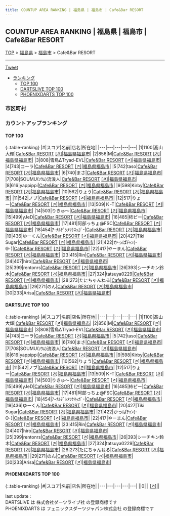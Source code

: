 ```yaml
---
title: COUNTUP AREA RANKING | 福島県 | 福島市 | Cafe&Bar RESORT
---
```

## COUNTUP AREA RANKING | 福島県 | 福島市 | Cafe&Bar RESORT

[TOP](/darts/rank/) > [福島県](/darts/rank/福島県/) > [福島市](/darts/rank/福島県/福島市/) > Cafe&Bar RESORT

___

<a href="https://twitter.com/share?ref_src=twsrc%5Etfw" data-text="COUNTUP AREA RANKING | 福島県福島市Cafe&Bar RESORT" class="twitter-share-button" data-hashtags="DARTSLIVE,PHOENIXDARTS,darts,ダーツ" data-show-count="false">Tweet</a>

* [ランキング](#カウントアップランキング)
    * [TOP 100](#top-100)
    * [DARTSLIVE TOP 100](#dartslive-top-100)
    * [PHOENIXDARTS TOP 100](#phoenixdarts-top-100)

### 市区町村

<ul>

</ul>

### カウントアップランキング

#### TOP 100



{:.table-ranking}
|#|スコア|名前|店名|所在地|
|---|---|---|---|---|
|1|1100|<span class="rank-name-dl">髙山 大輝</span>|<a href="/darts/rank/shops/bd4a3f907f239b460d9b047a20a7ba1e.html">Cafe&Bar RESORT</a> <a href="https://search.dartslive.com/jp/shop/bd4a3f907f239b460d9b047a20a7ba1e">[↗]</a>|<a href="/darts/rank/福島県/福島市">福島県福島市</a>|
|2|856|<span class="rank-name-dl">M</span>|<a href="/darts/rank/shops/bd4a3f907f239b460d9b047a20a7ba1e.html">Cafe&Bar RESORT</a> <a href="https://search.dartslive.com/jp/shop/bd4a3f907f239b460d9b047a20a7ba1e">[↗]</a>|<a href="/darts/rank/福島県/福島市">福島県福島市</a>|
|3|808|<span class="rank-name-dl">雪鳥ΔTryad-EVL</span>|<a href="/darts/rank/shops/bd4a3f907f239b460d9b047a20a7ba1e.html">Cafe&Bar RESORT</a> <a href="https://search.dartslive.com/jp/shop/bd4a3f907f239b460d9b047a20a7ba1e">[↗]</a>|<a href="/darts/rank/福島県/福島市">福島県福島市</a>|
|4|743|<span class="rank-name-dl">コーラ</span>|<a href="/darts/rank/shops/bd4a3f907f239b460d9b047a20a7ba1e.html">Cafe&Bar RESORT</a> <a href="https://search.dartslive.com/jp/shop/bd4a3f907f239b460d9b047a20a7ba1e">[↗]</a>|<a href="/darts/rank/福島県/福島市">福島県福島市</a>|
|5|742|<span class="rank-name-dl">taso</span>|<a href="/darts/rank/shops/bd4a3f907f239b460d9b047a20a7ba1e.html">Cafe&Bar RESORT</a> <a href="https://search.dartslive.com/jp/shop/bd4a3f907f239b460d9b047a20a7ba1e">[↗]</a>|<a href="/darts/rank/福島県/福島市">福島県福島市</a>|
|6|740|<span class="rank-name-dl">まさ</span>|<a href="/darts/rank/shops/bd4a3f907f239b460d9b047a20a7ba1e.html">Cafe&Bar RESORT</a> <a href="https://search.dartslive.com/jp/shop/bd4a3f907f239b460d9b047a20a7ba1e">[↗]</a>|<a href="/darts/rank/福島県/福島市">福島県福島市</a>|
|7|708|<span class="rank-name-dl">SOUMU(ｿｳﾑ)流浪人</span>|<a href="/darts/rank/shops/bd4a3f907f239b460d9b047a20a7ba1e.html">Cafe&Bar RESORT</a> <a href="https://search.dartslive.com/jp/shop/bd4a3f907f239b460d9b047a20a7ba1e">[↗]</a>|<a href="/darts/rank/福島県/福島市">福島県福島市</a>|
|8|616|<span class="rank-name-dl">yappippi</span>|<a href="/darts/rank/shops/bd4a3f907f239b460d9b047a20a7ba1e.html">Cafe&Bar RESORT</a> <a href="https://search.dartslive.com/jp/shop/bd4a3f907f239b460d9b047a20a7ba1e">[↗]</a>|<a href="/darts/rank/福島県/福島市">福島県福島市</a>|
|9|598|<span class="rank-name-dl">Kirby</span>|<a href="/darts/rank/shops/bd4a3f907f239b460d9b047a20a7ba1e.html">Cafe&Bar RESORT</a> <a href="https://search.dartslive.com/jp/shop/bd4a3f907f239b460d9b047a20a7ba1e">[↗]</a>|<a href="/darts/rank/福島県/福島市">福島県福島市</a>|
|10|562|<span class="rank-name-dl">りょう</span>|<a href="/darts/rank/shops/bd4a3f907f239b460d9b047a20a7ba1e.html">Cafe&Bar RESORT</a> <a href="https://search.dartslive.com/jp/shop/bd4a3f907f239b460d9b047a20a7ba1e">[↗]</a>|<a href="/darts/rank/福島県/福島市">福島県福島市</a>|
|11|542|<span class="rank-name-dl">ノブ</span>|<a href="/darts/rank/shops/bd4a3f907f239b460d9b047a20a7ba1e.html">Cafe&Bar RESORT</a> <a href="https://search.dartslive.com/jp/shop/bd4a3f907f239b460d9b047a20a7ba1e">[↗]</a>|<a href="/darts/rank/福島県/福島市">福島県福島市</a>|
|12|517|<span class="rank-name-dl">りょー</span>|<a href="/darts/rank/shops/bd4a3f907f239b460d9b047a20a7ba1e.html">Cafe&Bar RESORT</a> <a href="https://search.dartslive.com/jp/shop/bd4a3f907f239b460d9b047a20a7ba1e">[↗]</a>|<a href="/darts/rank/福島県/福島市">福島県福島市</a>|
|13|509|<span class="rank-name-dl">Ｋ-T</span>|<a href="/darts/rank/shops/bd4a3f907f239b460d9b047a20a7ba1e.html">Cafe&Bar RESORT</a> <a href="https://search.dartslive.com/jp/shop/bd4a3f907f239b460d9b047a20a7ba1e">[↗]</a>|<a href="/darts/rank/福島県/福島市">福島県福島市</a>|
|14|503|<span class="rank-name-dl">りきゅ〜</span>|<a href="/darts/rank/shops/bd4a3f907f239b460d9b047a20a7ba1e.html">Cafe&Bar RESORT</a> <a href="https://search.dartslive.com/jp/shop/bd4a3f907f239b460d9b047a20a7ba1e">[↗]</a>|<a href="/darts/rank/福島県/福島市">福島県福島市</a>|
|15|499|<span class="rank-name-dl">yJeD</span>|<a href="/darts/rank/shops/bd4a3f907f239b460d9b047a20a7ba1e.html">Cafe&Bar RESORT</a> <a href="https://search.dartslive.com/jp/shop/bd4a3f907f239b460d9b047a20a7ba1e">[↗]</a>|<a href="/darts/rank/福島県/福島市">福島県福島市</a>|
|16|485|<span class="rank-name-dl">柿ピー</span>|<a href="/darts/rank/shops/bd4a3f907f239b460d9b047a20a7ba1e.html">Cafe&Bar RESORT</a> <a href="https://search.dartslive.com/jp/shop/bd4a3f907f239b460d9b047a20a7ba1e">[↗]</a>|<a href="/darts/rank/福島県/福島市">福島県福島市</a>|
|17|481|<span class="rank-name-dl">阿部っちょ@FSC</span>|<a href="/darts/rank/shops/bd4a3f907f239b460d9b047a20a7ba1e.html">Cafe&Bar RESORT</a> <a href="https://search.dartslive.com/jp/shop/bd4a3f907f239b460d9b047a20a7ba1e">[↗]</a>|<a href="/darts/rank/福島県/福島市">福島県福島市</a>|
|18|454|<span class="rank-name-dl">ｱ-ﾅﾙﾃﾞｼﾒﾂｹﾈｯｶﾞ-</span>|<a href="/darts/rank/shops/bd4a3f907f239b460d9b047a20a7ba1e.html">Cafe&Bar RESORT</a> <a href="https://search.dartslive.com/jp/shop/bd4a3f907f239b460d9b047a20a7ba1e">[↗]</a>|<a href="/darts/rank/福島県/福島市">福島県福島市</a>|
|19|436|<span class="rank-name-dl">ゆーくん</span>|<a href="/darts/rank/shops/bd4a3f907f239b460d9b047a20a7ba1e.html">Cafe&Bar RESORT</a> <a href="https://search.dartslive.com/jp/shop/bd4a3f907f239b460d9b047a20a7ba1e">[↗]</a>|<a href="/darts/rank/福島県/福島市">福島県福島市</a>|
|20|427|<span class="rank-name-dl">Tiki Sugar</span>|<a href="/darts/rank/shops/bd4a3f907f239b460d9b047a20a7ba1e.html">Cafe&Bar RESORT</a> <a href="https://search.dartslive.com/jp/shop/bd4a3f907f239b460d9b047a20a7ba1e">[↗]</a>|<a href="/darts/rank/福島県/福島市">福島県福島市</a>|
|21|422|<span class="rank-name-dl">かっぱﾁｬﾝ(･Θ･)</span>|<a href="/darts/rank/shops/bd4a3f907f239b460d9b047a20a7ba1e.html">Cafe&Bar RESORT</a> <a href="https://search.dartslive.com/jp/shop/bd4a3f907f239b460d9b047a20a7ba1e">[↗]</a>|<a href="/darts/rank/福島県/福島市">福島県福島市</a>|
|22|417|<span class="rank-name-dl">やーまん</span>|<a href="/darts/rank/shops/bd4a3f907f239b460d9b047a20a7ba1e.html">Cafe&Bar RESORT</a> <a href="https://search.dartslive.com/jp/shop/bd4a3f907f239b460d9b047a20a7ba1e">[↗]</a>|<a href="/darts/rank/福島県/福島市">福島県福島市</a>|
|23|415|<span class="rank-name-dl">Rin</span>|<a href="/darts/rank/shops/bd4a3f907f239b460d9b047a20a7ba1e.html">Cafe&Bar RESORT</a> <a href="https://search.dartslive.com/jp/shop/bd4a3f907f239b460d9b047a20a7ba1e">[↗]</a>|<a href="/darts/rank/福島県/福島市">福島県福島市</a>|
|24|407|<span class="rank-name-dl">hiro</span>|<a href="/darts/rank/shops/bd4a3f907f239b460d9b047a20a7ba1e.html">Cafe&Bar RESORT</a> <a href="https://search.dartslive.com/jp/shop/bd4a3f907f239b460d9b047a20a7ba1e">[↗]</a>|<a href="/darts/rank/福島県/福島市">福島県福島市</a>|
|25|399|<span class="rank-name-dl">rentonrs</span>|<a href="/darts/rank/shops/bd4a3f907f239b460d9b047a20a7ba1e.html">Cafe&Bar RESORT</a> <a href="https://search.dartslive.com/jp/shop/bd4a3f907f239b460d9b047a20a7ba1e">[↗]</a>|<a href="/darts/rank/福島県/福島市">福島県福島市</a>|
|26|393|<span class="rank-name-dl">シーチキン鈴木</span>|<a href="/darts/rank/shops/bd4a3f907f239b460d9b047a20a7ba1e.html">Cafe&Bar RESORT</a> <a href="https://search.dartslive.com/jp/shop/bd4a3f907f239b460d9b047a20a7ba1e">[↗]</a>|<a href="/darts/rank/福島県/福島市">福島県福島市</a>|
|27|324|<span class="rank-name-dl">tatsuya0229</span>|<a href="/darts/rank/shops/bd4a3f907f239b460d9b047a20a7ba1e.html">Cafe&Bar RESORT</a> <a href="https://search.dartslive.com/jp/shop/bd4a3f907f239b460d9b047a20a7ba1e">[↗]</a>|<a href="/darts/rank/福島県/福島市">福島県福島市</a>|
|28|273|<span class="rank-name-dl">たにちゃんねる</span>|<a href="/darts/rank/shops/bd4a3f907f239b460d9b047a20a7ba1e.html">Cafe&Bar RESORT</a> <a href="https://search.dartslive.com/jp/shop/bd4a3f907f239b460d9b047a20a7ba1e">[↗]</a>|<a href="/darts/rank/福島県/福島市">福島県福島市</a>|
|29|271|<span class="rank-name-dl">のん</span>|<a href="/darts/rank/shops/bd4a3f907f239b460d9b047a20a7ba1e.html">Cafe&Bar RESORT</a> <a href="https://search.dartslive.com/jp/shop/bd4a3f907f239b460d9b047a20a7ba1e">[↗]</a>|<a href="/darts/rank/福島県/福島市">福島県福島市</a>|
|30|233|<span class="rank-name-dl">Arisa</span>|<a href="/darts/rank/shops/bd4a3f907f239b460d9b047a20a7ba1e.html">Cafe&Bar RESORT</a> <a href="https://search.dartslive.com/jp/shop/bd4a3f907f239b460d9b047a20a7ba1e">[↗]</a>|<a href="/darts/rank/福島県/福島市">福島県福島市</a>|


#### DARTSLIVE TOP 100



{:.table-ranking}
|#|スコア|名前|店名|所在地|
|---|---|---|---|---|
|1|1100|<span class="rank-name-dl">髙山 大輝</span>|<a href="/darts/rank/shops/bd4a3f907f239b460d9b047a20a7ba1e.html">Cafe&Bar RESORT</a> <a href="https://search.dartslive.com/jp/shop/bd4a3f907f239b460d9b047a20a7ba1e">[↗]</a>|<a href="/darts/rank/福島県/福島市">福島県福島市</a>|
|2|856|<span class="rank-name-dl">M</span>|<a href="/darts/rank/shops/bd4a3f907f239b460d9b047a20a7ba1e.html">Cafe&Bar RESORT</a> <a href="https://search.dartslive.com/jp/shop/bd4a3f907f239b460d9b047a20a7ba1e">[↗]</a>|<a href="/darts/rank/福島県/福島市">福島県福島市</a>|
|3|808|<span class="rank-name-dl">雪鳥ΔTryad-EVL</span>|<a href="/darts/rank/shops/bd4a3f907f239b460d9b047a20a7ba1e.html">Cafe&Bar RESORT</a> <a href="https://search.dartslive.com/jp/shop/bd4a3f907f239b460d9b047a20a7ba1e">[↗]</a>|<a href="/darts/rank/福島県/福島市">福島県福島市</a>|
|4|743|<span class="rank-name-dl">コーラ</span>|<a href="/darts/rank/shops/bd4a3f907f239b460d9b047a20a7ba1e.html">Cafe&Bar RESORT</a> <a href="https://search.dartslive.com/jp/shop/bd4a3f907f239b460d9b047a20a7ba1e">[↗]</a>|<a href="/darts/rank/福島県/福島市">福島県福島市</a>|
|5|742|<span class="rank-name-dl">taso</span>|<a href="/darts/rank/shops/bd4a3f907f239b460d9b047a20a7ba1e.html">Cafe&Bar RESORT</a> <a href="https://search.dartslive.com/jp/shop/bd4a3f907f239b460d9b047a20a7ba1e">[↗]</a>|<a href="/darts/rank/福島県/福島市">福島県福島市</a>|
|6|740|<span class="rank-name-dl">まさ</span>|<a href="/darts/rank/shops/bd4a3f907f239b460d9b047a20a7ba1e.html">Cafe&Bar RESORT</a> <a href="https://search.dartslive.com/jp/shop/bd4a3f907f239b460d9b047a20a7ba1e">[↗]</a>|<a href="/darts/rank/福島県/福島市">福島県福島市</a>|
|7|708|<span class="rank-name-dl">SOUMU(ｿｳﾑ)流浪人</span>|<a href="/darts/rank/shops/bd4a3f907f239b460d9b047a20a7ba1e.html">Cafe&Bar RESORT</a> <a href="https://search.dartslive.com/jp/shop/bd4a3f907f239b460d9b047a20a7ba1e">[↗]</a>|<a href="/darts/rank/福島県/福島市">福島県福島市</a>|
|8|616|<span class="rank-name-dl">yappippi</span>|<a href="/darts/rank/shops/bd4a3f907f239b460d9b047a20a7ba1e.html">Cafe&Bar RESORT</a> <a href="https://search.dartslive.com/jp/shop/bd4a3f907f239b460d9b047a20a7ba1e">[↗]</a>|<a href="/darts/rank/福島県/福島市">福島県福島市</a>|
|9|598|<span class="rank-name-dl">Kirby</span>|<a href="/darts/rank/shops/bd4a3f907f239b460d9b047a20a7ba1e.html">Cafe&Bar RESORT</a> <a href="https://search.dartslive.com/jp/shop/bd4a3f907f239b460d9b047a20a7ba1e">[↗]</a>|<a href="/darts/rank/福島県/福島市">福島県福島市</a>|
|10|562|<span class="rank-name-dl">りょう</span>|<a href="/darts/rank/shops/bd4a3f907f239b460d9b047a20a7ba1e.html">Cafe&Bar RESORT</a> <a href="https://search.dartslive.com/jp/shop/bd4a3f907f239b460d9b047a20a7ba1e">[↗]</a>|<a href="/darts/rank/福島県/福島市">福島県福島市</a>|
|11|542|<span class="rank-name-dl">ノブ</span>|<a href="/darts/rank/shops/bd4a3f907f239b460d9b047a20a7ba1e.html">Cafe&Bar RESORT</a> <a href="https://search.dartslive.com/jp/shop/bd4a3f907f239b460d9b047a20a7ba1e">[↗]</a>|<a href="/darts/rank/福島県/福島市">福島県福島市</a>|
|12|517|<span class="rank-name-dl">りょー</span>|<a href="/darts/rank/shops/bd4a3f907f239b460d9b047a20a7ba1e.html">Cafe&Bar RESORT</a> <a href="https://search.dartslive.com/jp/shop/bd4a3f907f239b460d9b047a20a7ba1e">[↗]</a>|<a href="/darts/rank/福島県/福島市">福島県福島市</a>|
|13|509|<span class="rank-name-dl">Ｋ-T</span>|<a href="/darts/rank/shops/bd4a3f907f239b460d9b047a20a7ba1e.html">Cafe&Bar RESORT</a> <a href="https://search.dartslive.com/jp/shop/bd4a3f907f239b460d9b047a20a7ba1e">[↗]</a>|<a href="/darts/rank/福島県/福島市">福島県福島市</a>|
|14|503|<span class="rank-name-dl">りきゅ〜</span>|<a href="/darts/rank/shops/bd4a3f907f239b460d9b047a20a7ba1e.html">Cafe&Bar RESORT</a> <a href="https://search.dartslive.com/jp/shop/bd4a3f907f239b460d9b047a20a7ba1e">[↗]</a>|<a href="/darts/rank/福島県/福島市">福島県福島市</a>|
|15|499|<span class="rank-name-dl">yJeD</span>|<a href="/darts/rank/shops/bd4a3f907f239b460d9b047a20a7ba1e.html">Cafe&Bar RESORT</a> <a href="https://search.dartslive.com/jp/shop/bd4a3f907f239b460d9b047a20a7ba1e">[↗]</a>|<a href="/darts/rank/福島県/福島市">福島県福島市</a>|
|16|485|<span class="rank-name-dl">柿ピー</span>|<a href="/darts/rank/shops/bd4a3f907f239b460d9b047a20a7ba1e.html">Cafe&Bar RESORT</a> <a href="https://search.dartslive.com/jp/shop/bd4a3f907f239b460d9b047a20a7ba1e">[↗]</a>|<a href="/darts/rank/福島県/福島市">福島県福島市</a>|
|17|481|<span class="rank-name-dl">阿部っちょ@FSC</span>|<a href="/darts/rank/shops/bd4a3f907f239b460d9b047a20a7ba1e.html">Cafe&Bar RESORT</a> <a href="https://search.dartslive.com/jp/shop/bd4a3f907f239b460d9b047a20a7ba1e">[↗]</a>|<a href="/darts/rank/福島県/福島市">福島県福島市</a>|
|18|454|<span class="rank-name-dl">ｱ-ﾅﾙﾃﾞｼﾒﾂｹﾈｯｶﾞ-</span>|<a href="/darts/rank/shops/bd4a3f907f239b460d9b047a20a7ba1e.html">Cafe&Bar RESORT</a> <a href="https://search.dartslive.com/jp/shop/bd4a3f907f239b460d9b047a20a7ba1e">[↗]</a>|<a href="/darts/rank/福島県/福島市">福島県福島市</a>|
|19|436|<span class="rank-name-dl">ゆーくん</span>|<a href="/darts/rank/shops/bd4a3f907f239b460d9b047a20a7ba1e.html">Cafe&Bar RESORT</a> <a href="https://search.dartslive.com/jp/shop/bd4a3f907f239b460d9b047a20a7ba1e">[↗]</a>|<a href="/darts/rank/福島県/福島市">福島県福島市</a>|
|20|427|<span class="rank-name-dl">Tiki Sugar</span>|<a href="/darts/rank/shops/bd4a3f907f239b460d9b047a20a7ba1e.html">Cafe&Bar RESORT</a> <a href="https://search.dartslive.com/jp/shop/bd4a3f907f239b460d9b047a20a7ba1e">[↗]</a>|<a href="/darts/rank/福島県/福島市">福島県福島市</a>|
|21|422|<span class="rank-name-dl">かっぱﾁｬﾝ(･Θ･)</span>|<a href="/darts/rank/shops/bd4a3f907f239b460d9b047a20a7ba1e.html">Cafe&Bar RESORT</a> <a href="https://search.dartslive.com/jp/shop/bd4a3f907f239b460d9b047a20a7ba1e">[↗]</a>|<a href="/darts/rank/福島県/福島市">福島県福島市</a>|
|22|417|<span class="rank-name-dl">やーまん</span>|<a href="/darts/rank/shops/bd4a3f907f239b460d9b047a20a7ba1e.html">Cafe&Bar RESORT</a> <a href="https://search.dartslive.com/jp/shop/bd4a3f907f239b460d9b047a20a7ba1e">[↗]</a>|<a href="/darts/rank/福島県/福島市">福島県福島市</a>|
|23|415|<span class="rank-name-dl">Rin</span>|<a href="/darts/rank/shops/bd4a3f907f239b460d9b047a20a7ba1e.html">Cafe&Bar RESORT</a> <a href="https://search.dartslive.com/jp/shop/bd4a3f907f239b460d9b047a20a7ba1e">[↗]</a>|<a href="/darts/rank/福島県/福島市">福島県福島市</a>|
|24|407|<span class="rank-name-dl">hiro</span>|<a href="/darts/rank/shops/bd4a3f907f239b460d9b047a20a7ba1e.html">Cafe&Bar RESORT</a> <a href="https://search.dartslive.com/jp/shop/bd4a3f907f239b460d9b047a20a7ba1e">[↗]</a>|<a href="/darts/rank/福島県/福島市">福島県福島市</a>|
|25|399|<span class="rank-name-dl">rentonrs</span>|<a href="/darts/rank/shops/bd4a3f907f239b460d9b047a20a7ba1e.html">Cafe&Bar RESORT</a> <a href="https://search.dartslive.com/jp/shop/bd4a3f907f239b460d9b047a20a7ba1e">[↗]</a>|<a href="/darts/rank/福島県/福島市">福島県福島市</a>|
|26|393|<span class="rank-name-dl">シーチキン鈴木</span>|<a href="/darts/rank/shops/bd4a3f907f239b460d9b047a20a7ba1e.html">Cafe&Bar RESORT</a> <a href="https://search.dartslive.com/jp/shop/bd4a3f907f239b460d9b047a20a7ba1e">[↗]</a>|<a href="/darts/rank/福島県/福島市">福島県福島市</a>|
|27|324|<span class="rank-name-dl">tatsuya0229</span>|<a href="/darts/rank/shops/bd4a3f907f239b460d9b047a20a7ba1e.html">Cafe&Bar RESORT</a> <a href="https://search.dartslive.com/jp/shop/bd4a3f907f239b460d9b047a20a7ba1e">[↗]</a>|<a href="/darts/rank/福島県/福島市">福島県福島市</a>|
|28|273|<span class="rank-name-dl">たにちゃんねる</span>|<a href="/darts/rank/shops/bd4a3f907f239b460d9b047a20a7ba1e.html">Cafe&Bar RESORT</a> <a href="https://search.dartslive.com/jp/shop/bd4a3f907f239b460d9b047a20a7ba1e">[↗]</a>|<a href="/darts/rank/福島県/福島市">福島県福島市</a>|
|29|271|<span class="rank-name-dl">のん</span>|<a href="/darts/rank/shops/bd4a3f907f239b460d9b047a20a7ba1e.html">Cafe&Bar RESORT</a> <a href="https://search.dartslive.com/jp/shop/bd4a3f907f239b460d9b047a20a7ba1e">[↗]</a>|<a href="/darts/rank/福島県/福島市">福島県福島市</a>|
|30|233|<span class="rank-name-dl">Arisa</span>|<a href="/darts/rank/shops/bd4a3f907f239b460d9b047a20a7ba1e.html">Cafe&Bar RESORT</a> <a href="https://search.dartslive.com/jp/shop/bd4a3f907f239b460d9b047a20a7ba1e">[↗]</a>|<a href="/darts/rank/福島県/福島市">福島県福島市</a>|


#### PHOENIXDARTS TOP 100



{:.table-ranking}
|#|スコア|名前|店名|所在地|
|---|---|---|---|---|
||0|<span class="rank-name-dl"> </span>|<a href="/darts/rank/shops/.html"></a> <a href="">[↗]</a>|<a href="/darts/rank//"></a>|


<div class="footer border-top border-gray-light mt-5 pt-3 text-right text-gray">
    last update : <span style="font-weight: italic" id="foot_last_modified"></span><br />
    DARTSLIVE は 株式会社ダーツライブ社 の登録商標です<br />
    PHOENIXDARTS は フェニックスダーツジャパン株式会社 の登録商標です<br />
</div>

<script src="https://cdnjs.cloudflare.com/ajax/libs/jquery.tablesorter/2.31.3/js/jquery.tablesorter.min.js" integrity="sha512-qzgd5cYSZcosqpzpn7zF2ZId8f/8CHmFKZ8j7mU4OUXTNRd5g+ZHBPsgKEwoqxCtdQvExE5LprwwPAgoicguNg==" crossorigin="anonymous" referrerpolicy="no-referrer"></script>
<link rel="stylesheet" href="https://cdnjs.cloudflare.com/ajax/libs/jquery.tablesorter/2.31.3/css/theme.default.min.css" integrity="sha512-wghhOJkjQX0Lh3NSWvNKeZ0ZpNn+SPVXX1Qyc9OCaogADktxrBiBdKGDoqVUOyhStvMBmJQ8ZdMHiR3wuEq8+w==" crossorigin="anonymous" referrerpolicy="no-referrer" />
<script>
$(function() {
    $(".table-ranking").tablesorter({sortList:[[0, 0]]});
    $("#foot_last_modified").text(formatDate(new Date(document.lastModified), 'yyyy-MM-dd HH:mm:ss'));
});
</script>

<script async src="https://platform.twitter.com/widgets.js" charset="utf-8"></script>